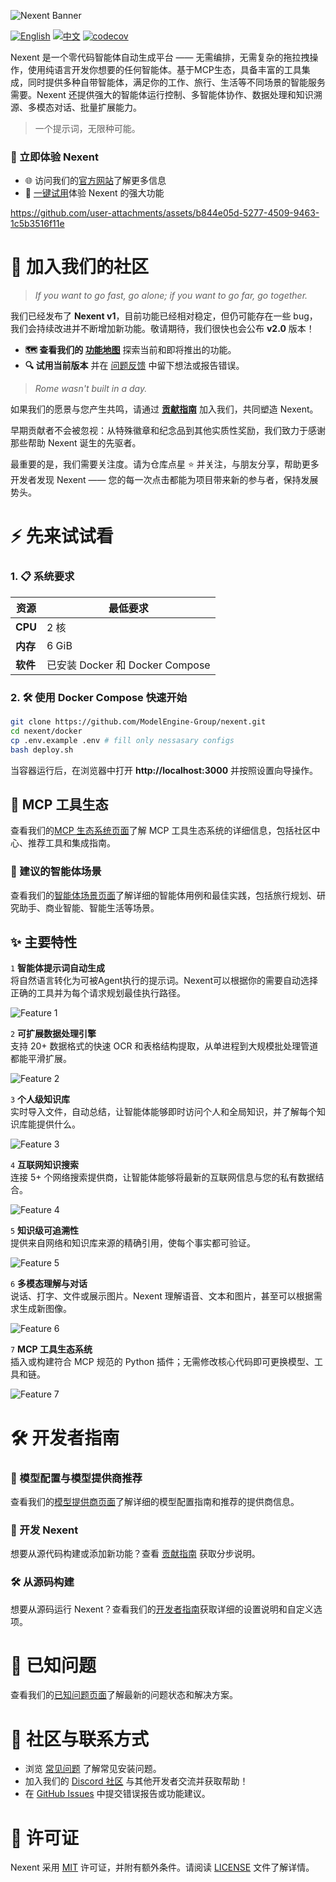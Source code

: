 ![Nexent Banner](./assets/NexentBanner.png)

[![English](https://img.shields.io/badge/English-README-blue)](README.md)
[![中文](https://img.shields.io/badge/中文-README-green)](README_CN.md)
[![codecov](https://codecov.io/gh/ModelEngine-Group/nexent/branch/develop/graph/badge.svg?token=00JM5YAD5V)](https://codecov.io/gh/ModelEngine-Group/nexent?branch=develop)

Nexent 是一个零代码智能体自动生成平台 —— 无需编排，无需复杂的拖拉拽操作，使用纯语言开发你想要的任何智能体。基于MCP生态，具备丰富的工具集成，同时提供多种自带智能体，满足你的工作、旅行、生活等不同场景的智能服务需要。Nexent 还提供强大的智能体运行控制、多智能体协作、数据处理和知识溯源、多模态对话、批量扩展能力。

> 一个提示词，无限种可能。

### 🌟 立即体验 Nexent

- 🌐 访问我们的[官方网站](http://nexent.tech/)了解更多信息
- 🚀 [一键试用](http://nexent.tech/try)体验 Nexent 的强大功能

https://github.com/user-attachments/assets/b844e05d-5277-4509-9463-1c5b3516f11e

# 🤝 加入我们的社区

> *If you want to go fast, go alone; if you want to go far, go together.*

我们已经发布了 **Nexent v1**，目前功能已经相对稳定，但仍可能存在一些 bug，我们会持续改进并不断增加新功能。敬请期待，我们很快也会公布 **v2.0** 版本！

* **🗺️ 查看我们的 [功能地图](https://github.com/orgs/ModelEngine-Group/projects/6)** 探索当前和即将推出的功能。
* **🔍 试用当前版本** 并在 [问题反馈](https://github.com/ModelEngine-Group/nexent/issues) 中留下想法或报告错误。

> *Rome wasn't built in a day.*

如果我们的愿景与您产生共鸣，请通过 **[贡献指南](https://modelengine-group.github.io/nexent/zh/contributing)** 加入我们，共同塑造 Nexent。

早期贡献者不会被忽视：从特殊徽章和纪念品到其他实质性奖励，我们致力于感谢那些帮助 Nexent 诞生的先驱者。

最重要的是，我们需要关注度。请为仓库点星 ⭐ 并关注，与朋友分享，帮助更多开发者发现 Nexent —— 您的每一次点击都能为项目带来新的参与者，保持发展势头。

# ⚡ 先来试试看

### 1. 📋 系统要求  

| 资源 | 最低要求 |
|----------|---------|
| **CPU**  | 2 核 |
| **内存**  | 6 GiB   |
| **软件** | 已安装 Docker 和 Docker Compose |

### 2. 🛠️ 使用 Docker Compose 快速开始

```bash
git clone https://github.com/ModelEngine-Group/nexent.git
cd nexent/docker
cp .env.example .env # fill only nessasary configs
bash deploy.sh
```

当容器运行后，在浏览器中打开 **http://localhost:3000** 并按照设置向导操作。

## 🌱 MCP 工具生态

查看我们的[MCP 生态系统页面](https://modelengine-group.github.io/nexent/zh/mcp-ecosystem/overview.html)了解 MCP 工具生态系统的详细信息，包括社区中心、推荐工具和集成指南。

### 🚀 建议的智能体场景

查看我们的[智能体场景页面](https://modelengine-group.github.io/nexent/zh/mcp-ecosystem/use-cases.html)了解详细的智能体用例和最佳实践，包括旅行规划、研究助手、商业智能、智能生活等场景。

## ✨ 主要特性

`1` **智能体提示词自动生成**  
   将自然语言转化为可被Agent执行的提示词。Nexent可以根据你的需要自动选择正确的工具并为每个请求规划最佳执行路径。

   ![Feature 1](./assets/Feature1.png)

`2` **可扩展数据处理引擎**  
   支持 20+ 数据格式的快速 OCR 和表格结构提取，从单进程到大规模批处理管道都能平滑扩展。

   ![Feature 2](./assets/Feature2.png)

`3` **个人级知识库**  
   实时导入文件，自动总结，让智能体能够即时访问个人和全局知识，并了解每个知识库能提供什么。

   ![Feature 3](./assets/Feature3.png)

`4` **互联网知识搜索**  
   连接 5+ 个网络搜索提供商，让智能体能够将最新的互联网信息与您的私有数据结合。

   ![Feature 4](./assets/Feature4.png)

`5` **知识级可追溯性**  
   提供来自网络和知识库来源的精确引用，使每个事实都可验证。

   ![Feature 5](./assets/Feature5.png)

`6` **多模态理解与对话**  
   说话、打字、文件或展示图片。Nexent 理解语音、文本和图片，甚至可以根据需求生成新图像。

   ![Feature 6](./assets/Feature6.png)

`7` **MCP 工具生态系统**  
   插入或构建符合 MCP 规范的 Python 插件；无需修改核心代码即可更换模型、工具和链。

   ![Feature 7](./assets/Feature7.png)

# 🛠️ 开发者指南

### 🤖 模型配置与模型提供商推荐

查看我们的[模型提供商页面](https://modelengine-group.github.io/nexent/zh/getting-started/model-providers.html)了解详细的模型配置指南和推荐的提供商信息。

### 🔧 开发 Nexent

想要从源代码构建或添加新功能？查看 [贡献指南](https://modelengine-group.github.io/nexent/zh/contributing) 获取分步说明。

### 🛠️ 从源码构建

想要从源码运行 Nexent？查看我们的[开发者指南](https://modelengine-group.github.io/nexent/zh/getting-started/development-guide)获取详细的设置说明和自定义选项。

# 🐛 已知问题

查看我们的[已知问题页面](https://modelengine-group.github.io/nexent/zh/known-issues.html)了解最新的问题状态和解决方案。

# 💬 社区与联系方式

- 浏览 [常见问题](https://modelengine-group.github.io/nexent/zh/faq) 了解常见安装问题。  
- 加入我们的 [Discord 社区](https://discord.gg/tb5H3S3wyv) 与其他开发者交流并获取帮助！
- 在 [GitHub Issues](https://github.com/ModelEngine-Group/nexent/issues) 中提交错误报告或功能建议。

# 📄 许可证

Nexent 采用 [MIT](LICENSE) 许可证，并附有额外条件。请阅读 [LICENSE](LICENSE) 文件了解详情。
